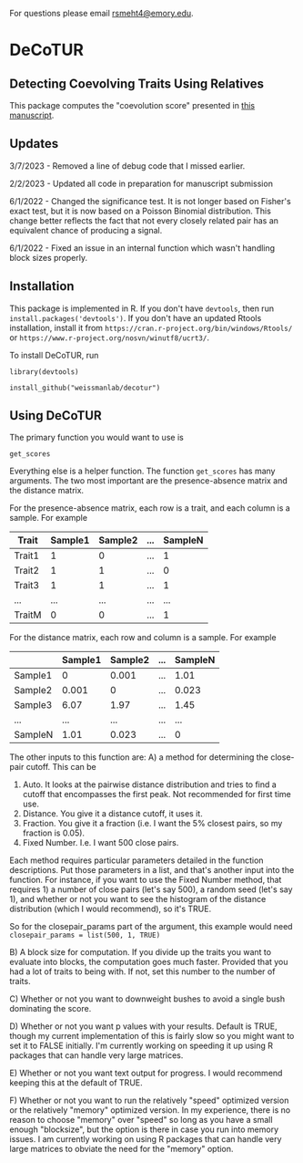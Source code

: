 For questions please email rsmeht4@emory.edu.

# DeCoTUR
## Detecting Coevolving Traits Using Relatives
This package computes the "coevolution score" presented in [this manuscript](https://link.springer.com/article/10.1186/s12859-023-05363-4).

## Updates
3/7/2023 - Removed a line of debug code that I missed earlier.

2/2/2023 - Updated all code in preparation for manuscript submission

6/1/2022 - Changed the significance test. It is not longer based on Fisher's exact test, but it is now based on a Poisson Binomial distribution. This change better reflects the fact that not every closely related pair has an equivalent chance of producing a signal.

6/1/2022 - Fixed an issue in an internal function which wasn't handling block sizes properly.

## Installation
This package is implemented in R. If you don't have `devtools`, then run
`install.packages('devtools')`. If you don't have an updated Rtools installation, install it from 
`https://cran.r-project.org/bin/windows/Rtools/` or `https://www.r-project.org/nosvn/winutf8/ucrt3/`.

To install DeCoTUR, run

`library(devtools)`

`install_github("weissmanlab/decotur")`

## Using DeCoTUR
The primary function you would want to use is

`get_scores`

Everything else is a helper function. The function `get_scores` has many arguments. The two most important are the presence-absence matrix and the distance matrix.

For the presence-absence matrix, each row is a trait, and each column is a sample. For example

| Trait | Sample1 | Sample2 | ... | SampleN |
| ----- | ------- | ------- | --- | -------- |
| Trait1 | 1 | 0 | ... | 1 |
| Trait2 | 1 | 1 | ... | 0 |
| Trait3 | 1 | 1 | ... | 1 |
| ... | ... | ... | ... | ... |
| TraitM | 0 | 0 | ... | 1 |

For the distance matrix, each row and column is a sample. For example

| | Sample1 | Sample2 | ... | SampleN |
| ----- | ------- | ------- | --- | -------- |
| Sample1 | 0 | 0.001 | ... | 1.01 |
| Sample2 | 0.001 | 0 | ... | 0.023 |
| Sample3 | 6.07 | 1.97 | ... | 1.45 |
| ... | ... | ... | ... | ... |
| SampleN | 1.01 | 0.023 | ... | 0 |

The other inputs to this function are: A) a method for determining the close-pair cutoff. This can be 
1. Auto. It looks at the pairwise distance distribution and tries to find a cutoff that encompasses the first peak. Not recommended for first time use.
2. Distance. You give it a distance cutoff, it uses it.
3. Fraction. You give it a fraction (i.e. I want the 5% closest pairs, so my fraction is 0.05).
4. Fixed Number. I.e. I want 500 close pairs.

Each method requires particular parameters detailed in the function descriptions. Put those parameters in a list, and that's another input into the function. For instance, if you want to use the Fixed Number method, that requires 1) a number of close pairs (let's say 500), a random seed (let's say 1), and whether or not you want to see the histogram of the distance distribution (which I would recommend), so it's TRUE.

So for the closepair_params part of the argument, this example would need 
`closepair_params = list(500, 1, TRUE)`

B) A block size for computation. If you divide up the traits you want to evaluate into blocks, the computation goes much faster. Provided that you had a lot of traits to being with. If not, set this number to the number of traits.

C) Whether or not you want to downweight bushes to avoid a single bush dominating the score.

D) Whether or not you want p values with your results. Default is TRUE, though my current implementation of this is fairly slow so you might want to set it to FALSE initially. I'm currently working on speeding it up using R packages that can handle very large matrices.

E) Whether or not you want text output for progress. I would recommend keeping this at the default of TRUE.

F) Whether or not you want to run the relatively "speed" optimized version or the relatively "memory" optimized version. In my experience, there is no reason to choose "memory" over "speed" so long as you have a small enough "blocksize", but the option is there in case you run into memory issues. I am currently working on using R packages that can handle very large matrices to obviate the need for the "memory" option.
